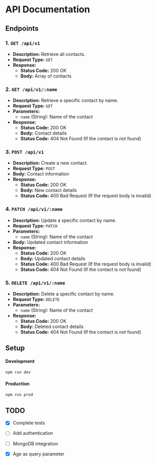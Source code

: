 # API Documentation

## Endpoints

### 1. `GET /api/v1`

- **Description:** Retrieve all contacts.
- **Request Type:** `GET`
- **Response:**
    - **Status Code:** 200 OK
    - **Body:** Array of contacts

### 2. `GET /api/v1/:name`

- **Description:** Retrieve a specific contact by name.
- **Request Type:** `GET`
- **Parameters:**
    - `name` (String): Name of the contact
- **Response:**
    - **Status Code:** 200 OK
    - **Body:** Contact details
    - **Status Code:** 404 Not Found (If the contact is not found)

### 3. `POST /api/v1`

- **Description:** Create a new contact.
- **Request Type:** `POST`
- **Body:** Contact information
- **Response:**
    - **Status Code:** 200 OK
    - **Body:** New contact details
    - **Status Code:** 400 Bad Request (If the request body is invalid)

### 4. `PATCH /api/v1/:name`

- **Description:** Update a specific contact by name.
- **Request Type:** `PATCH`
- **Parameters:**
    - `name` (String): Name of the contact
- **Body:** Updated contact information
- **Response:**
    - **Status Code:** 200 OK
    - **Body:** Updated contact details
    - **Status Code:** 400 Bad Request (If the request body is invalid)
    - **Status Code:** 404 Not Found (If the contact is not found)

### 5. `DELETE /api/v1/:name`

- **Description:** Delete a specific contact by name.
- **Request Type:** `DELETE`
- **Parameters:**
    - `name` (String): Name of the contact
- **Response:**
    - **Status Code:** 200 OK
    - **Body:** Deleted contact details
    - **Status Code:** 404 Not Found (If the contact is not found)

## Setup

#### Development

``` bash
npm run dev
```

#### Production

``` bash
npm run prod
```

## TODO
- [x] Complete tests
- [ ] Add authentication
- [ ] MongoDB integration
- [x] Age as query parameter


